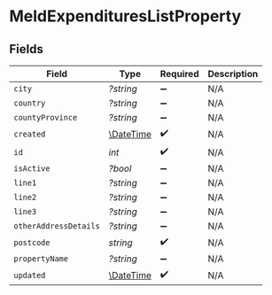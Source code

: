 # MeldExpendituresListProperty


## Fields

| Field                                                         | Type                                                          | Required                                                      | Description                                                   |
| ------------------------------------------------------------- | ------------------------------------------------------------- | ------------------------------------------------------------- | ------------------------------------------------------------- |
| `city`                                                        | *?string*                                                     | :heavy_minus_sign:                                            | N/A                                                           |
| `country`                                                     | *?string*                                                     | :heavy_minus_sign:                                            | N/A                                                           |
| `countyProvince`                                              | *?string*                                                     | :heavy_minus_sign:                                            | N/A                                                           |
| `created`                                                     | [\DateTime](https://www.php.net/manual/en/class.datetime.php) | :heavy_check_mark:                                            | N/A                                                           |
| `id`                                                          | *int*                                                         | :heavy_check_mark:                                            | N/A                                                           |
| `isActive`                                                    | *?bool*                                                       | :heavy_minus_sign:                                            | N/A                                                           |
| `line1`                                                       | *?string*                                                     | :heavy_minus_sign:                                            | N/A                                                           |
| `line2`                                                       | *?string*                                                     | :heavy_minus_sign:                                            | N/A                                                           |
| `line3`                                                       | *?string*                                                     | :heavy_minus_sign:                                            | N/A                                                           |
| `otherAddressDetails`                                         | *?string*                                                     | :heavy_minus_sign:                                            | N/A                                                           |
| `postcode`                                                    | *string*                                                      | :heavy_check_mark:                                            | N/A                                                           |
| `propertyName`                                                | *?string*                                                     | :heavy_minus_sign:                                            | N/A                                                           |
| `updated`                                                     | [\DateTime](https://www.php.net/manual/en/class.datetime.php) | :heavy_check_mark:                                            | N/A                                                           |
